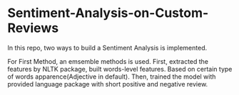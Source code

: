 # Sentiment-Analysis-on-Custom-Reviews
In this repo, two ways to build a Sentiment Analysis is implemented.

For First Method, an emsemble methods is used. First, extracted the features by NLTK package, built words-level features. Based on certain type of words apparence(Adjective in default). Then, trained the model with provided language package with short positive and negative review.
